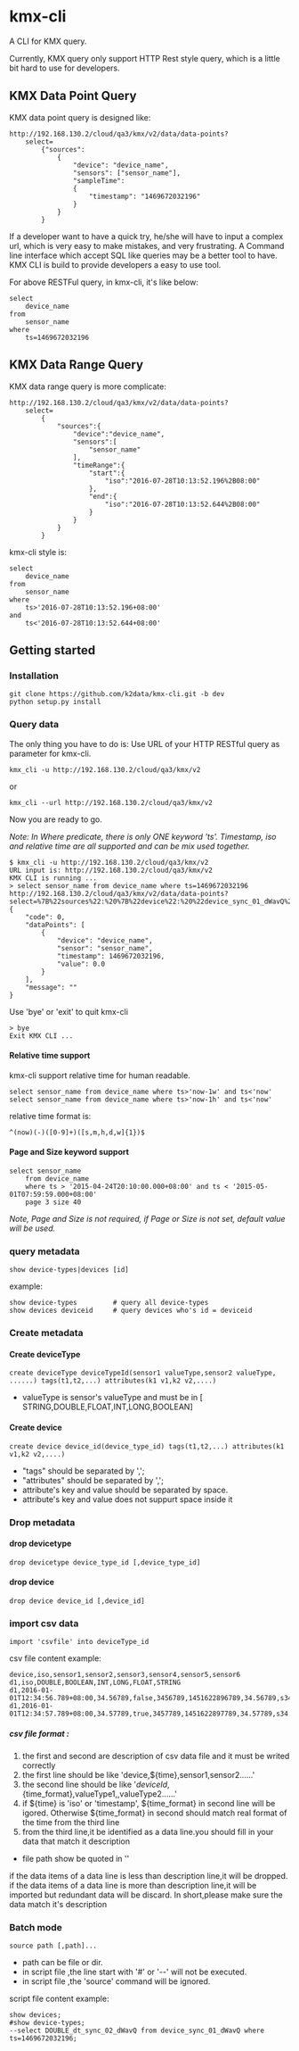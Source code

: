# kmx-cli
A CLI for KMX query.

Currently, KMX query only support HTTP Rest style query, which is a little bit hard to use for developers.

## KMX Data Point Query
KMX data point query is designed like:
```
http://192.168.130.2/cloud/qa3/kmx/v2/data/data-points?
    select=
        {"sources":
            {
                "device": "device_name",
                "sensors": ["sensor_name"],
                "sampleTime":
                {
                    "timestamp": "1469672032196"
                }
            }
        }
```
If a developer want to have a quick try, he/she will have to input a complex url, which is
very easy to make mistakes, and very frustrating.
A Command line interface which accept SQL like queries may be a better tool to have. KMX CLI
is build to provide developers a easy to use tool.

For above RESTFul query, in kmx-cli, it's like below:
```
select
    device_name
from
    sensor_name
where
    ts=1469672032196
```

## KMX Data Range Query
KMX data range query is more complicate:
```
http://192.168.130.2/cloud/qa3/kmx/v2/data/data-points?
    select=
        {
            "sources":{
                "device":"device_name",
                "sensors":[
                    "sensor_name"
                ],
                "timeRange":{
                    "start":{
                        "iso":"2016-07-28T10:13:52.196%2B08:00"
                    },
                    "end":{
                        "iso":"2016-07-28T10:13:52.644%2B08:00"
                    }
                }
            }
        }
```

kmx-cli style is:
```
select
    device_name
from
    sensor_name
where
    ts>'2016-07-28T10:13:52.196+08:00'
and
    ts<'2016-07-28T10:13:52.644+08:00'
```

## Getting started

### Installation
```
git clone https://github.com/k2data/kmx-cli.git -b dev
python setup.py install
```

### Query data
The only thing you have to do is:
Use URL of your HTTP RESTful query as parameter for kmx-cli.
```
kmx_cli -u http://192.168.130.2/cloud/qa3/kmx/v2
```
or
```
kmx_cli --url http://192.168.130.2/cloud/qa3/kmx/v2
```
Now you are ready to go.

*Note: In Where predicate, there is only ONE keyword 'ts'. Timestamp, iso and relative time are all supported and can be mix used together.*
```
$ kmx_cli -u http://192.168.130.2/cloud/qa3/kmx/v2
URL input is: http://192.168.130.2/cloud/qa3/kmx/v2
KMX CLI is running ...
> select sensor_name from device_name where ts=1469672032196
http://192.168.130.2/cloud/qa3/kmx/v2/data/data-points?select=%7B%22sources%22:%20%7B%22device%22:%20%22device_sync_01_dWavQ%22,%20%22sensors%22:%20[%22DOUBLE_dt_sync_02_dWavQ%22],%20%22sampleTime%22:%20%7B%22timestamp%22:%20%221469672032196%22%7D%7D%7D
{
    "code": 0,
    "dataPoints": [
        {
            "device": "device_name",
            "sensor": "sensor_name",
            "timestamp": 1469672032196,
            "value": 0.0
        }
    ],
    "message": ""
}
```

Use 'bye' or 'exit' to quit kmx-cli
```
> bye
Exit KMX CLI ...
```

#### Relative time support
kmx-cli support relative time for human readable.
```
select sensor_name from device_name where ts>'now-1w' and ts<'now'
select sensor_name from device_name where ts>'now-1h' and ts<'now'
```
relative time format is:
```
^(now)(-)([0-9]+)([s,m,h,d,w]{1})$
```

#### Page and Size keyword support
```
select sensor_name
    from device_name
    where ts > '2015-04-24T20:10:00.000+08:00' and ts < '2015-05-01T07:59:59.000+08:00'
    page 3 size 40
```
*Note, Page and Size is not required, if Page or Size is not set, default value will be used.*

### query metadata

```
show device-types|devices [id]
```
example:
```
show device-types         # query all device-types
show devices deviceid     # query devices who's id = deviceid
```

### Create metadata

#### Create deviceType
```
create deviceType deviceTypeId(sensor1 valueType,sensor2 valueType, ......) tags(t1,t2,...) attributes(k1 v1,k2 v2,....)
```
* valueType is sensor's valueType and must be in [ STRING,DOUBLE,FLOAT,INT,LONG,BOOLEAN]

#### Create device
```
create device device_id(device_type_id) tags(t1,t2,...) attributes(k1 v1,k2 v2,....)
```
* "tags" should be separated by ',';
* "attributes" should be separated by ',';
* attribute's key and value should be separated by space.
* attribute's key and value does not suppurt space inside it

### Drop metadata

#### drop devicetype
```
drop devicetype device_type_id [,device_type_id]
```

#### drop device
```
drop device device_id [,device_id]
```
### import csv data
```
import 'csvfile' into deviceType_id
```
csv file content example:
```
device,iso,sensor1,sensor2,sensor3,sensor4,sensor5,sensor6
d1,iso,DOUBLE,BOOLEAN,INT,LONG,FLOAT,STRING
d1,2016-01-01T12:34:56.789+08:00,34.56789,false,3456789,1451622896789,34.56789,s34.56789
d1,2016-01-01T12:34:57.789+08:00,34.57789,true,3457789,1451622897789,34.57789,s34.57789
```
##### csv file format :
1. the first and second are description of csv data file and it must be writed correctly
2. the first line should be like 'device,${time},sensor1,sensor2......'
3. the second line should be like '${deviceId},${time_format},valueType1,,valueType2......'
4. if ${time} is 'iso' or 'timestamp', ${time_format} in second line will be igored. Otherwise ${time_format} in second should match real format of the time from the third line
5. from the third line,it  be identified as a data line.you should fill in your data that match it description
* file path show be quoted in ''


if  the data items of a data line is less than description line,it will be dropped.
if  the data items of a data line is more than description line,it will be imported but redundant data will be discard.
In short,please make sure the data match it's description



### Batch mode
```
source path [,path]...
```
* path can be file or dir.
* in script file ,the line start with '#' or '--' will not be executed.
* in script file ,the 'source' command will be ignored.



script file content example:
```
show devices;
#show device-types;
--select DOUBLE_dt_sync_02_dWavQ from device_sync_01_dWavQ where ts=1469672032196;
```